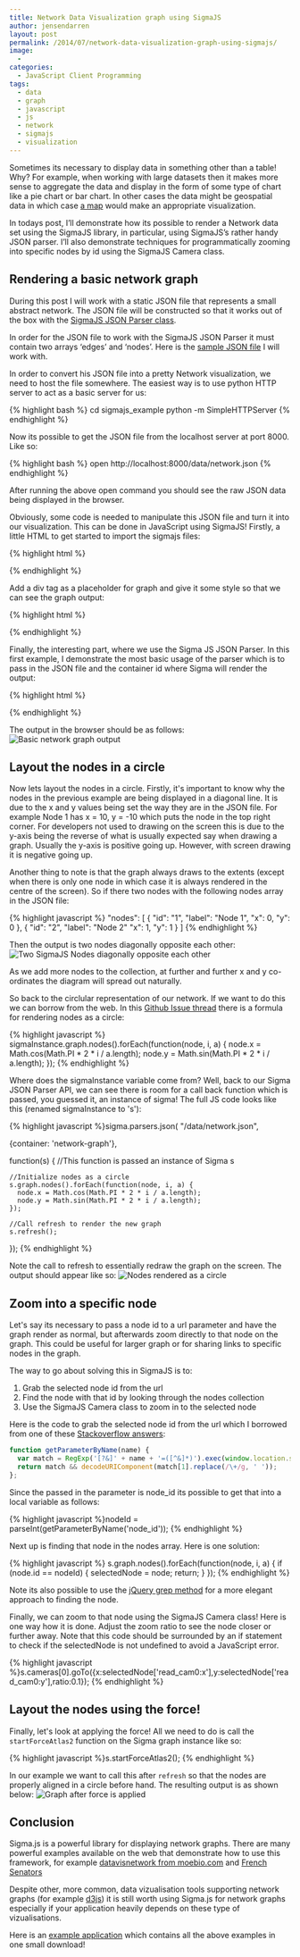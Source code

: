 ```yaml
---
title: Network Data Visualization graph using SigmaJS
author: jensendarren
layout: post
permalink: /2014/07/network-data-visualization-graph-using-sigmajs/
image:
  -
categories:
  - JavaScript Client Programming
tags:
  - data
  - graph
  - javascript
  - js
  - network
  - sigmajs
  - visualization
---
```

Sometimes its necessary to display data in something other than a table! Why? For example, when working with large datasets then it makes more sense to aggregate the data and display in the form of some type of chart like a pie chart or bar chart. In other cases the data might be geospatial data in which case [a map][1] would make an appropriate visualization.

In todays post, I&#8217;ll demonstrate how its possible to render a Network data set using the SigmaJS library, in particular, using SigmaJS&#8217;s rather handy JSON parser. I&#8217;ll also demonstrate techniques for programmatically zooming into specific nodes by id using the SigmaJS Camera class.

## Rendering a basic network graph

During this post I will work with a static JSON file that represents a small abstract network. The JSON file will be constructed so that it works out of the box with the [SigmaJS JSON Parser class][2].

In order for the JSON file to work with the SigmaJS JSON Parser it must contain two arrays &#8216;edges&#8217; and &#8216;nodes&#8217;. Here is the [sample JSON file][3] I will work with.

In order to convert his JSON file into a pretty Network visualization, we need to host the file somewhere. The easiest way is to use python HTTP server to act as a basic server for us:

{% highlight bash %}
cd sigmajs_example
python -m SimpleHTTPServer
{% endhighlight %}

Now its possible to get the JSON file from the localhost server at port 8000. Like so:

{% highlight bash %}
open http://localhost:8000/data/network.json
{% endhighlight %}

After running the above open command you should see the raw JSON data being displayed in the browser.

Obviously, some code is needed to manipulate this JSON file and turn it into our visualization. This can be done in JavaScript using SigmaJS! Firstly, a little HTML to get started to import the sigmajs files:

{% highlight html %}
<script src="../lib/sigma.min.js"></script>
<script src="../lib/sigma.layout.forceAtlas2.min.js"></script>
<script src="../lib/sigma.parsers.json.min.js"></script>
{% endhighlight %}

Add a div tag as a placeholder for graph and give it some style so that we can see the graph output:

{% highlight html %}
<style>
  #network-graph {
    top: 0;
    bottom: 0;
    left: 0;
    right: 0;
    position: absolute;
  }
</style>

<div id="network-graph"></div>
{% endhighlight %}

Finally, the interesting part, where we use the Sigma JS JSON Parser. In this first example, I demonstrate the most basic usage of the parser which is to pass in the JSON file and the container id where Sigma will render the output:

{% highlight html %}
<script>
  sigma.parsers.json( "/data/network.json", {container: 'network-graph'});
</script>
{% endhighlight %}

The output in the browser should be as follows:
![Basic network graph output](/assets/basic-network-graph-output.jpg)

## Layout the nodes in a circle

Now lets layout the nodes in a circle. Firstly, it's important to know why the nodes in the previous example are being displayed in a diagonal line. It is due to the x and y values being set the way they are in the JSON file. For example Node 1 has x = 10, y = -10 which puts the node in the top right corner. For developers not used to drawing on the screen this is due to the y-axis being the reverse of what is usually expected say when drawing a graph. Usually the y-axis is positive going up. However, with screen drawing it is negative going up.

Another thing to note is that the graph always draws to the extents (except when there is only one node in which case it is always rendered in the centre of the screen). So if there two nodes with the following nodes array in the JSON file:

{% highlight javascript %}
"nodes": [
  {
    "id": "1",
    "label": "Node 1",
    "x": 0,
    "y": 0
  },
  {
    "id": "2",
    "label": "Node 2"
    "x": 1,
    "y": 1
  }
]
{% endhighlight %}

Then the output is two nodes diagonally opposite each other:
![Two SigmaJS Nodes diagonally opposite each other](/assets/two-nodes-opposite-each-other.png)

As we add more nodes to the collection, at further and further x and y co-ordinates the diagram will spread out naturally.

So back to the circlular representation of our network. If we want to do this we can borrow from the web. In this [Github Issue thread][4] there is a formula for rendering nodes as a circle:

{% highlight javascript %}
sigmaInstance.graph.nodes().forEach(function(node, i, a) {
  node.x = Math.cos(Math.PI * 2 * i / a.length);
  node.y = Math.sin(Math.PI * 2 * i / a.length);
});
{% endhighlight %}

Where does the sigmaInstance variable come from? Well, back to our Sigma JSON Parser API, we can see there is room for a call back function which is passed, you guessed it, an instance of sigma! The full JS code looks like this (renamed sigmaInstance to 's'):

{% highlight javascript %}sigma.parsers.json( "/data/network.json",

  {container: 'network-graph'},

  function(s) { //This function is passed an instance of Sigma s

    //Initialize nodes as a circle
    s.graph.nodes().forEach(function(node, i, a) {
      node.x = Math.cos(Math.PI * 2 * i / a.length);
      node.y = Math.sin(Math.PI * 2 * i / a.length);
    });

    //Call refresh to render the new graph
    s.refresh();
  });
{% endhighlight %}

Note the call to refresh to essentially redraw the graph on the screen. The output should appear like so:
![Nodes rendered as a circle](/assets/nodes-rendered-in-circle.png)

## Zoom into a specific node

Let's say its necessary to pass a node id to a url parameter and have the graph render as normal, but afterwards zoom directly to that node on the graph. This could be useful for larger graph or for sharing links to specific nodes in the graph.

The way to go about solving this in SigmaJS is to:

1.  Grab the selected node id from the url
2.  Find the node with that id by looking through the nodes collection
3.  Use the SigmaJS Camera class to zoom in to the selected node

Here is the code to grab the selected node id from the url which I borrowed from one of these [Stackoverflow answers][5]:

````javascript
function getParameterByName(name) {
  var match = RegExp('[?&]' + name + '=([^&]*)').exec(window.location.search);
  return match && decodeURIComponent(match[1].replace(/\+/g, ' '));
};
````

Since the passed in the parameter is node_id its possible to get that into a local variable as follows:

{% highlight javascript %}nodeId = parseInt(getParameterByName('node_id'));
{% endhighlight %}

Next up is finding that node in the nodes array. Here is one solution:

{% highlight javascript %}
s.graph.nodes().forEach(function(node, i, a) {
  if (node.id == nodeId) {
    selectedNode = node;
    return;
  }
});
{% endhighlight %}

Note its also possible to use the [jQuery grep method][6] for a more elegant approach to finding the node.

Finally, we can zoom to that node using the SigmaJS Camera class! Here is one way how it is done. Adjust the zoom ratio to see the node closer or further away. Note that this code should be surrounded by an if statement to check if the selectedNode is not undefined to avoid a JavaScript error.

{% highlight javascript %}s.cameras[0].goTo({x:selectedNode['read_cam0:x'],y:selectedNode['read_cam0:y'],ratio:0.1});
{% endhighlight %}

## Layout the nodes using the force!

Finally, let's look at applying the force! All we need to do is call the `startForceAtlas2` function on the Sigma graph instance like so:

{% highlight javascript %}s.startForceAtlas2();
{% endhighlight %}

In our example we want to call this after `refresh` so that the nodes are properly aligned in a circle before hand. The resulting output is as shown below:
![Graph after force is applied](/assets/graph-after-force-applied.png)

## Conclusion

Sigma.js is a powerful library for displaying network graphs. There are many powerful examples available on the web that demonstrate how to use this framework, for example [datavisnetwork from moebio.com][7] and [French Senators][8]

Despite other, more common, data vizualisation tools supporting network graphs (for example [d3js][9]) it is still worth using Sigma.js for network graphs especially if your application heavily depends on these type of vizualisations.

Here is an [example application][10] which contains all the above examples in one small download!

 [1]: https://mangomap.com/maps/20604/Deforestation%20in%20Cambodia%20Between%201976%20&%202006#
 [2]: https://github.com/jacomyal/sigma.js/tree/master/plugins/sigma.parsers.json
 [3]: https://github.com/tweetegy/sigmajs_example/blob/master/data/network.json
 [4]: https://github.com/jacomyal/sigma.js/issues/190
 [5]: http://stackoverflow.com/questions/901115/how-can-i-get-query-string-values-in-javascript
 [6]: http://api.jquery.com/jquery.grep/
 [7]: http://moebio.com/datavisnetwork/
 [8]: http://briatte.org/neta/
 [9]: http://d3js.org/
 [10]: https://github.com/tweetegy/sigmajs_example


